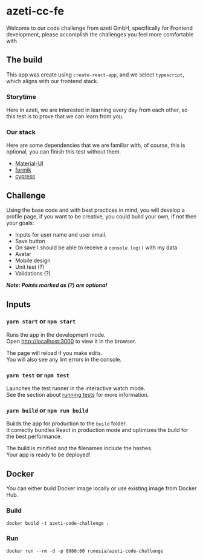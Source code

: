 # azeti-cc-fe

Welcome to our code challenge from azeti GmbH, specifically for Frontend development, please accomplish the challenges you feel more comfortable with

## The build

This app was create using `create-react-app`, and we select `typescript`, which aligns with our frontend stack.

### Storytime

Here in azeti, we are interested in learning every day from each other, so this test is to prove that we can learn from you.

### Our stack

Here are some dependencies that we are familiar with, of course, this is optional, you can finish this test without them.

- [Material-UI](https://material-ui.com/)
- [formik](https://formik.org/)
- [cypress](https://www.cypress.io/)

## Challenge

Using the base code and with best practices in mind, you will develop a profile page, if you want to be creative, you could build your own, if not then your goals:

- Inputs for user name and user email.
- Save button
- On save I should be able to receive a `console.log()` with my data
- Avatar
- Mobile design
- Unit test (?)
- Validations (?)

**_Note: Points marked as (?) are optional_**

## Inputs

### `yarn start` or `npm start`

Runs the app in the development mode.<br />
Open [http://localhost:3000](http://localhost:3000) to view it in the browser.

The page will reload if you make edits.<br />
You will also see any lint errors in the console.

### `yarn test` or `npm test`

Launches the test runner in the interactive watch mode.<br />
See the section about [running tests](https://facebook.github.io/create-react-app/docs/running-tests) for more information.

### `yarn build` or `npm run build`

Builds the app for production to the `build` folder.<br />
It correctly bundles React in production mode and optimizes the build for the best performance.

The build is minified and the filenames include the hashes.<br />
Your app is ready to be deployed!

## Docker
You can either build Docker image locally or use existing image from Docker Hub.

### Build
`docker build -t azeti-code-challenge .`

### Run
`docker run --rm -d -p 8080:80 runesia/azeti-code-challenge`


